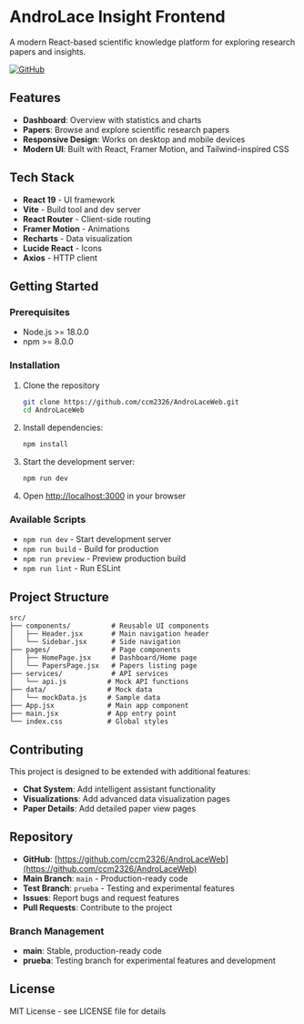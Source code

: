 # AndroLace Insight Frontend

A modern React-based scientific knowledge platform for exploring research papers and insights.

[![GitHub](https://img.shields.io/badge/GitHub-AndroLaceWeb-blue?style=flat-square&logo=github)](https://github.com/ccm2326/AndroLaceWeb)

## Features

- **Dashboard**: Overview with statistics and charts
- **Papers**: Browse and explore scientific research papers
- **Responsive Design**: Works on desktop and mobile devices
- **Modern UI**: Built with React, Framer Motion, and Tailwind-inspired CSS

## Tech Stack

- **React 19** - UI framework
- **Vite** - Build tool and dev server
- **React Router** - Client-side routing
- **Framer Motion** - Animations
- **Recharts** - Data visualization
- **Lucide React** - Icons
- **Axios** - HTTP client

## Getting Started

### Prerequisites

- Node.js >= 18.0.0
- npm >= 8.0.0

### Installation

1. Clone the repository
   ```bash
   git clone https://github.com/ccm2326/AndroLaceWeb.git
   cd AndroLaceWeb
   ```

2. Install dependencies:
   ```bash
   npm install
   ```

3. Start the development server:
   ```bash
   npm run dev
   ```

4. Open [http://localhost:3000](http://localhost:3000) in your browser

### Available Scripts

- `npm run dev` - Start development server
- `npm run build` - Build for production
- `npm run preview` - Preview production build
- `npm run lint` - Run ESLint

## Project Structure

```
src/
├── components/          # Reusable UI components
│   ├── Header.jsx       # Main navigation header
│   └── Sidebar.jsx      # Side navigation
├── pages/               # Page components
│   ├── HomePage.jsx     # Dashboard/Home page
│   └── PapersPage.jsx   # Papers listing page
├── services/            # API services
│   └── api.js          # Mock API functions
├── data/               # Mock data
│   └── mockData.js     # Sample data
├── App.jsx             # Main app component
├── main.jsx            # App entry point
└── index.css           # Global styles
```

## Contributing

This project is designed to be extended with additional features:

- **Chat System**: Add intelligent assistant functionality
- **Visualizations**: Add advanced data visualization pages
- **Paper Details**: Add detailed paper view pages

## Repository

- **GitHub**: [https://github.com/ccm2326/AndroLaceWeb](https://github.com/ccm2326/AndroLaceWeb)
- **Main Branch**: `main` - Production-ready code
- **Test Branch**: `prueba` - Testing and experimental features
- **Issues**: Report bugs and request features
- **Pull Requests**: Contribute to the project

### Branch Management

- **main**: Stable, production-ready code
- **prueba**: Testing branch for experimental features and development

## License

MIT License - see LICENSE file for details
